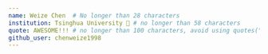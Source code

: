 ```yaml
---
name: Weize Chen  # No longer than 28 characters
institution: Tsinghua University 🚩 # no longer than 58 characters
quote: AWESOME!!! # no longer than 100 characters, avoid using quotes(") to guarantee the format remains the same.
github_user: chenweize1998
---
```

